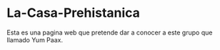 # La-Casa-Prehistanica

Esta es una pagina web que pretende dar a conocer a este grupo que llamado Yum Paax.
